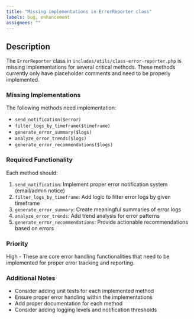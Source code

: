 ```yaml
---
title: "Missing implementations in ErrorReporter class"
labels: bug, enhancement
assignees: ""
---
```


## Description
The `ErrorReporter` class in `includes/utils/class-error-reporter.php` is missing implementations for several critical methods. These methods currently only have placeholder comments and need to be properly implemented.

### Missing Implementations

The following methods need implementation:
- `send_notification($error)`
- `filter_logs_by_timeframe($timeframe)`
- `generate_error_summary($logs)`
- `analyze_error_trends($logs)`
- `generate_error_recommendations($logs)`

### Required Functionality

Each method should:
1. `send_notification`: Implement proper error notification system (email/admin notice)
2. `filter_logs_by_timeframe`: Add logic to filter error logs by given timeframe
3. `generate_error_summary`: Create meaningful summaries of error logs
4. `analyze_error_trends`: Add trend analysis for error patterns
5. `generate_error_recommendations`: Provide actionable recommendations based on errors

### Priority
High - These are core error handling functionalities that need to be implemented for proper error tracking and reporting.

### Additional Notes
- Consider adding unit tests for each implemented method
- Ensure proper error handling within the implementations
- Add proper documentation for each method
- Consider adding logging levels and notification thresholds
